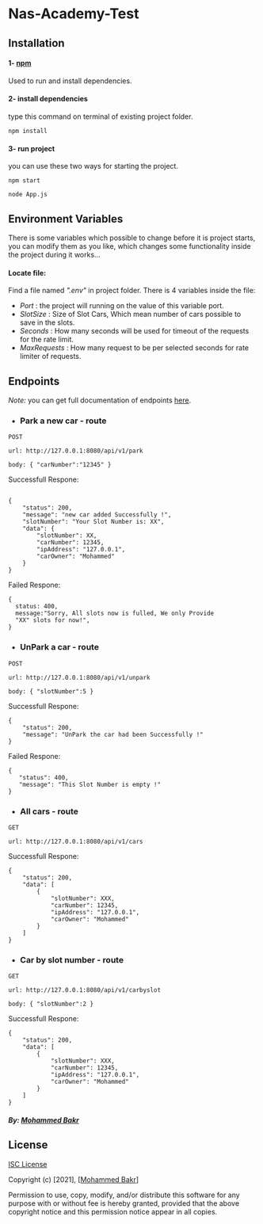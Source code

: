 # Nas-Academy-Test



## Installation

#### 1-  [npm](https://www.npmjs.com/package/npm) 
Used to run and install dependencies.

#### 2- install dependencies 
type this command on terminal of existing project folder.

```node
npm install
```

#### 3- run project
you can use these two ways for starting the project.

```node
npm start
```

```node
node App.js
```

## Environment Variables 
There is some variables which possible to change before it is project starts, 
you can modify them as you like, which changes some functionality inside the project during it works...

#### Locate file:
Find a file named *".env"* in project folder. There is 4 variables inside the file:
- *Port* : the project will running on the value of this variable port.
- *SlotSize* : Size of Slot Cars, Which mean number of cars possible to save in the slots.
- *Seconds* : How many seconds will be used for timeout of the requests for the rate limit.
- *MaxRequests* : How many request to be per selected seconds for rate limiter of requests.



## Endpoints

*Note:* you can get full documentation of endpoints [here](https://documenter.getpostman.com/view/10416484/TzRLkW5H).

- ### Park a new car - route
```
POST 

url: http://127.0.0.1:8080/api/v1/park

body: { "carNumber":"12345" }
```

 Successfull Respone: 
```

{
    "status": 200,
    "message": "new car added Successfully !",
    "slotNumber": "Your Slot Number is: XX",
    "data": {
        "slotNumber": XX,
        "carNumber": 12345,
        "ipAddress": "127.0.0.1",
        "carOwner": "Mohammed"
    }
}
```
Failed Respone: 
```
{
  status: 400,
  message:"Sorry, All slots now is fulled, We only Provide 
  "XX" slots for now!",
}
```


- ### UnPark a car - route
```
POST 

url: http://127.0.0.1:8080/api/v1/unpark

body: { "slotNumber":5 }
```

Successfull Respone: 
```
{
    "status": 200,
    "message": "UnPark the car had been Successfully !"
}
```
 Failed Respone: 
 ```
{
    "status": 400,
    "message": "This Slot Number is empty !"
}
```


- ### All cars - route
```
GET 

url: http://127.0.0.1:8080/api/v1/cars
```

Successfull Respone: 

```
{
    "status": 200,
    "data": [
        {
            "slotNumber": XXX,
            "carNumber": 12345,
            "ipAddress": "127.0.0.1",
            "carOwner": "Mohammed"
        }
    ]
}
```


- ### Car by slot number - route
```
GET 

url: http://127.0.0.1:8080/api/v1/carbyslot

body: { "slotNumber":2 }
```
Successfull Respone: 

```
{
    "status": 200,
    "data": [
        {
            "slotNumber": XXX,
            "carNumber": 12345,
            "ipAddress": "127.0.0.1",
            "carOwner": "Mohammed"
        }
    ]
}
```


##### By: [Mohammed Bakr](https://github.com/mahammadbakr)


## License
[ISC License](https://choosealicense.com/licenses/mit/)

Copyright (c) [2021], [[Mohammed Bakr](https://github.com/mahammadbakr)]

Permission to use, copy, modify, and/or distribute this software for any
purpose with or without fee is hereby granted, provided that the above
copyright notice and this permission notice appear in all copies.